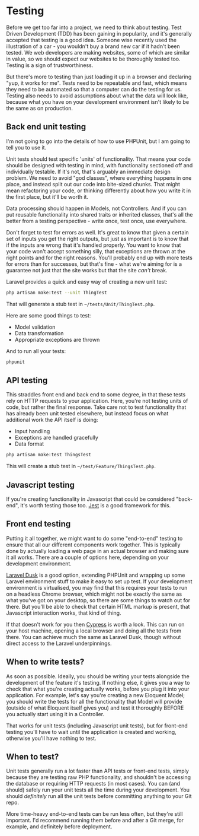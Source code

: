 # Testing

Before we get too far into a project, we need to think about testing. Test Driven Development (TDD) has been gaining in popularity, and it's generally accepted that testing is a good idea. Someone wise recently used the illustration of a car - you wouldn't buy a brand new car if it hadn't been tested. We web developers are making websites, some of which are similar in value, so we should expect our websites to be thoroughly tested too. Testing is a sign of trustworthiness.

But there's more to testing than just loading it up in a browser and declaring "yup, it works for me". Tests need to be repeatable and fast, which means they need to be automated so that a computer can do the testing for us. Testing also needs to avoid assumptions about what the data will look like, because what you have on your development environment isn't likely to be the same as on production.

## Back end unit testing

I'm not going to go into the details of how to use PHPUnit, but I am going to tell you to use it.

Unit tests should test specific 'units' of functionality. That means your code should be designed with testing in mind, with functionality sectioned off and individually testable. If it's not, that's arguably an immediate design problem. We need to avoid "god classes", where everything happens in one place, and instead split out our code into bite-sized chunks. That might mean refactoring your code, or thinking differently about how you write it in the first place, but it'll be worth it.

Data processing should happen in Models, not Controllers. And if you can put reusable functionality into shared traits or inherited classes, that's all the better from a testing perspective - write once, test once, use everywhere.

Don't forget to test for errors as well. It's great to know that given a certain set of inputs you get the right outputs, but just as important is to know that if the inputs are wrong that it's handled properly. You want to know that your code won't accept something silly, that exceptions are thrown at the right points and for the right reasons. You'll probably end up with more tests for errors than for successes, but that's fine - what we're aiming for is a guarantee not just that the site works but that the site *can't* break.

Laravel provides a quick and easy way of creating a new unit test:

```bash
php artisan make:test --unit ThingTest
```

That will generate a stub test in `~/tests/Unit/ThingTest.php`.

Here are some good things to test:

* Model validation
* Data transformation
* Appropriate exceptions are thrown

And to run all your tests:

```bash
phpunit
```

## API testing

This straddles front end and back end to some degree, in that these tests rely on HTTP requests to your application. Here, you're not testing units of code, but rather the final response. Take care not to test functionality that has already been unit tested elsewhere, but instead focus on what additional work the API itself is doing:

* Input handling
* Exceptions are handled gracefully
* Data format

```bash
php artisan make:test ThingsTest
```

This will create a stub test in `~/test/Feature/ThingsTest.php`.

## Javascript testing

If you're creating functionality in Javascript that could be considered "back-end", it's worth testing those too. [Jest](https://jestjs.io/) is a good framework for this.

## Front end testing

Putting it all together, we might want to do some "end-to-end" testing to ensure that all our different components work together. This is typically done by actually loading a web page in an actual browser and making sure it all works. There are a couple of options here, depending on your development environment.

[Laravel Dusk](https://laravel.com/docs/5.8/dusk) is a good option, extending PHPUnit and wrapping up some Laravel environment stuff to make it easy to set up test. If your development environment is virtualised, you may find that this requires your tests to run on a headless Chrome browser, which might not be exactly the same as what you've got on your desktop, so there are some things to watch out for there. But you'll be able to check that certain HTML markup is present, that Javascript interaction works, that kind of thing.

If that doesn't work for you then [Cypress](https://www.cypress.io/) is worth a look. This can run on your host machine, opening a local browser and doing all the tests from there. You can achieve much the same as Laravel Dusk, though without direct access to the Laravel underpinnings.

## When to write tests?

As soon as possible. Ideally, you should be writing your tests alongside the development of the feature it's testing. If nothing else, it gives you a way to check that what you're creating actually works, before you plug it into your application. For example, let's say you're creating a new Eloquent Model; you should write the tests for all the functionality that Model will provide (outside of what Eloquent itself gives you) and test it thoroughly BEFORE you actually start using it in a Controller.

That works for unit tests (including Javascript unit tests), but for front-end testing you'll have to wait until the application is created and working, otherwise you'll have nothing to test.

## When to test?

Unit tests generally run a lot faster than API tests or front-end tests, simply because they are testing raw PHP functionality, and shouldn't be accessing the database or requiring HTTP requests (in most cases). You can (and should) safely run your unit tests all the time during your development. You should *definitely* run all the unit tests before committing anything to your Git repo.

More time-heavy end-to-end tests can be run less often, but they're still important. I'd recommend running them before and after a Git merge, for example, and definitely before deployment.
